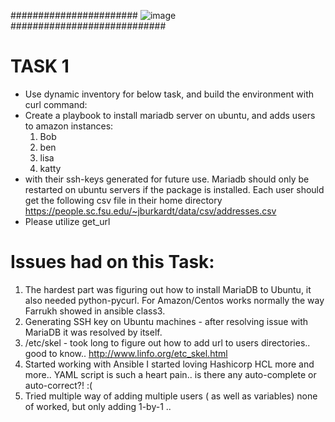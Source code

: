 

####################### ![image](https://user-images.githubusercontent.com/84157053/130389799-65c28d60-d7d6-4361-b1a1-8fca1c500555.png)  ############################

# TASK 1

+ Use dynamic inventory for below task, and build the environment with curl command: 
+ Create a playbook to install mariadb server on ubuntu, and adds users to amazon instances:
	1. Bob 
	2. ben 
	3. lisa
	4. katty
+ with their ssh-keys generated for future use. Mariadb should only be restarted on ubuntu servers if the package is installed. Each user should get the following csv file in their home directory  https://people.sc.fsu.edu/~jburkardt/data/csv/addresses.csv
+ Please utilize get_url 


# Issues had on this Task:

1. The hardest part was figuring out how to install MariaDB to Ubuntu, it also needed python-pycurl. For Amazon/Centos works normally the way Farrukh showed in ansible class3.
2. Generating SSH key on Ubuntu machines - after resolving issue with MariaDB it was resolved by itself.
3. /etc/skel  - took long to figure out how to add url to users directories.. good to know.. http://www.linfo.org/etc_skel.html 
4. Started working with Ansible I started loving Hashicorp HCL more and more.. YAML script is such a heart pain.. is there any auto-complete or auto-correct?! :(
5. Tried multiple way of adding multiple users ( as well as variables) none of worked, but only adding 1-by-1 ..



